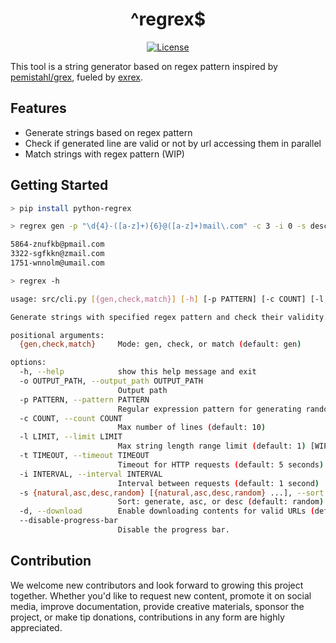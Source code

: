 <div align=center>

# ^regrex$

[![License](https://img.shields.io/badge/License-Apache_2.0-blue.svg)](https://opensource.org/licenses/Apache-2.0)


</div>

This tool is a string generator based on regex pattern inspired by [pemistahl/grex](https://github.com/pemistahl/grex), fueled by [exrex](https://github.com/asciimoo/exrex).

## Features

- Generate strings based on regex pattern
- Check if generated line are valid or not by url accessing them in parallel
- Match strings with regex pattern (WIP)

## Getting Started

```sh
> pip install python-regrex

> regrex gen -p "\d{4}-([a-z]+){6}@([a-z]+)mail\.com" -c 3 -i 0 -s desc --disable-progress-bar

5864-znufkb@pmail.com
3322-sgfkkn@zmail.com
1751-wnnolm@umail.com
```

```sh
> regrex -h

usage: src/cli.py [{gen,check,match}] [-h] [-p PATTERN] [-c COUNT] [-l LIMIT] [-t TIMEOUT] [-i INTERVAL] [-s {natural,asc,desc,random}] [-d] [-o OUTPUT_PATH]

Generate strings with specified regex pattern and check their validity.

positional arguments:
  {gen,check,match}     Mode: gen, check, or match (default: gen)

options:
  -h, --help            show this help message and exit
  -o OUTPUT_PATH, --output_path OUTPUT_PATH
                        Output path
  -p PATTERN, --pattern PATTERN
                        Regular expression pattern for generating random strings
  -c COUNT, --count COUNT
                        Max number of lines (default: 10)
  -l LIMIT, --limit LIMIT
                        Max string length range limit (default: 1) [WIP: only works in random]
  -t TIMEOUT, --timeout TIMEOUT
                        Timeout for HTTP requests (default: 5 seconds)
  -i INTERVAL, --interval INTERVAL
                        Interval between requests (default: 1 second)
  -s {natural,asc,desc,random} [{natural,asc,desc,random} ...], --sort {natural,asc,desc,random} [{natural,asc,desc,random} ...]
                        Sort: generate, asc, or desc (default: random)
  -d, --download        Enable downloading contents for valid URLs (default: False)
  --disable-progress-bar
                        Disable the progress bar.
```


## Contribution

We welcome new contributors and look forward to growing this project together. Whether you'd like to request new content, promote it on social media, improve documentation, provide creative materials, sponsor the project, or make tip donations, contributions in any form are highly appreciated. 